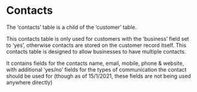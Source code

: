 # Contacts

The ‘contacts’ table is a child of the ‘customer’ table.

This contacts table is only used for customers with the ‘business’ field set to ‘yes’, otherwise contacts are stored on the customer record itself. This contacts table is designed to allow businesses to have multiple contacts.

It contains fields for the contacts name, email, mobile, phone & website, with additional ‘yes/no’ fields for the types of communication the contact should be used for (though as of 15/1/2021, these fields are not being used anywhere directly)

